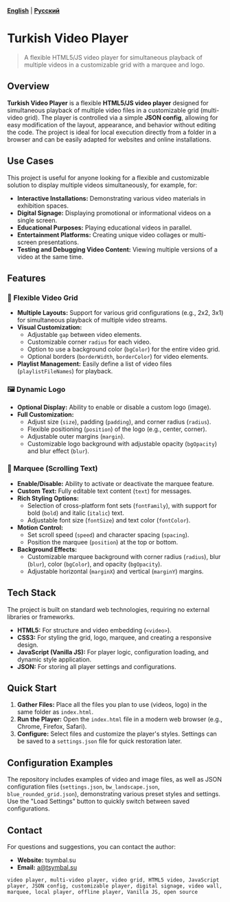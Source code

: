 **[English](README.md)** | **[Русский](README.ru.md)** 

# Turkish Video Player

> A flexible HTML5/JS video player for simultaneous playback of multiple videos in a customizable grid with a marquee and logo.

## Overview

**Turkish Video Player** is a flexible **HTML5/JS video player** designed for simultaneous playback of multiple video files in a customizable grid (multi-video grid). The player is controlled via a simple **JSON config**, allowing for easy modification of the layout, appearance, and behavior without editing the code. The project is ideal for local execution directly from a folder in a browser and can be easily adapted for websites and online installations.

## Use Cases

This project is useful for anyone looking for a flexible and customizable solution to display multiple videos simultaneously, for example, for:
*   **Interactive Installations:** Demonstrating various video materials in exhibition spaces.
*   **Digital Signage:** Displaying promotional or informational videos on a single screen.
*   **Educational Purposes:** Playing educational videos in parallel.
*   **Entertainment Platforms:** Creating unique video collages or multi-screen presentations.
*   **Testing and Debugging Video Content:** Viewing multiple versions of a video at the same time.

## Features

### 🎥 Flexible Video Grid

*   **Multiple Layouts:** Support for various grid configurations (e.g., 2x2, 3x1) for simultaneous playback of multiple video streams.
*   **Visual Customization:**
    *   Adjustable `gap` between video elements.
    *   Customizable corner `radius` for each video.
    *   Option to use a background color (`bgColor`) for the entire video grid.
    *   Optional borders (`borderWidth`, `borderColor`) for video elements.
*   **Playlist Management:** Easily define a list of video files (`playlistFileNames`) for playback.

### 🖼️ Dynamic Logo

*   **Optional Display:** Ability to enable or disable a custom logo (image).
*   **Full Customization:**
    *   Adjust size (`size`), padding (`padding`), and corner radius (`radius`).
    *   Flexible positioning (`position`) of the logo (e.g., center, corner).
    *   Adjustable outer margins (`margin`).
    *   Customizable logo background with adjustable opacity (`bgOpacity`) and blur effect (`blur`).

### 📜 Marquee (Scrolling Text)

*   **Enable/Disable:** Ability to activate or deactivate the marquee feature.
*   **Custom Text:** Fully editable text content (`text`) for messages.
*   **Rich Styling Options:**
    *   Selection of cross-platform font sets (`fontFamily`), with support for bold (`bold`) and italic (`italic`) text.
    *   Adjustable font size (`fontSize`) and text color (`fontColor`).
*   **Motion Control:**
    *   Set scroll speed (`speed`) and character spacing (`spacing`).
    *   Position the marquee (`position`) at the top or bottom.
*   **Background Effects:**
    *   Customizable marquee background with corner radius (`radius`), blur (`blur`), color (`bgColor`), and opacity (`bgOpacity`).
    *   Adjustable horizontal (`marginX`) and vertical (`marginY`) margins.

## Tech Stack

The project is built on standard web technologies, requiring no external libraries or frameworks.

*   **HTML5:** For structure and video embedding (`<video>`).
*   **CSS3:** For styling the grid, logo, marquee, and creating a responsive design.
*   **JavaScript (Vanilla JS):** For player logic, configuration loading, and dynamic style application.
*   **JSON:** For storing all player settings and configurations.

## Quick Start

1.  **Gather Files:** Place all the files you plan to use (videos, logo) in the same folder as `index.html`.
2.  **Run the Player:** Open the `index.html` file in a modern web browser (e.g., Chrome, Firefox, Safari).
3.  **Configure:** Select files and customize the player's styles. Settings can be saved to a `settings.json` file for quick restoration later.

## Configuration Examples

The repository includes examples of video and image files, as well as JSON configuration files (`settings.json`, `bw_landscape.json`, `blue_rounded_grid.json`), demonstrating various preset styles and settings. Use the "Load Settings" button to quickly switch between saved configurations.

## Contact

For questions and suggestions, you can contact the author:
*   **Website:** tsymbal.su
*   **Email:** a@tsymbal.su

`video player, multi-video player, video grid, HTML5 video, JavaScript player, JSON config, customizable player, digital signage, video wall, marquee, local player, offline player, Vanilla JS, open source`